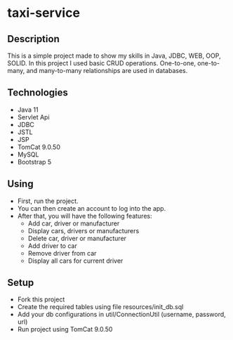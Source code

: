 # taxi-service

## Description
This is a simple project made to show my skills in Java, JDBC, WEB, OOP, SOLID. 
In this project I used basic CRUD operations.
One-to-one, one-to-many, and many-to-many relationships are used in databases.

## Technologies
- Java 11
- Servlet Api
- JDBC
- JSTL
- JSP
- TomCat 9.0.50
- MySQL
- Bootstrap 5

## Using
- First, run the project.
- You can then create an account to log into the app.
- After that, you will have the following features:
    - Add car, driver or manufacturer
    - Display cars, drivers or manufacturers
    - Delete car, driver or manufacturer
    - Add driver to car
    - Remove driver from car
    - Display all cars for current driver

## Setup
- Fork this project
- Create the required tables using file resources/init_db.sql
- Add your db configurations in util/ConnectionUtil (username, password, url)    
- Run project using TomCat 9.0.50
